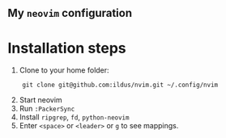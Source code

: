 My `neovim` configuration
---------------------

Installation steps
===================

1) Clone to your home folder:

```
	git clone git@github.com:ildus/nvim.git ~/.config/nvim
```

2) Start neovim
3) Run `:PackerSync`
4) Install `ripgrep`, `fd`, `python-neovim`
5) Enter `<space>` or `<leader>` or `g` to see mappings.
